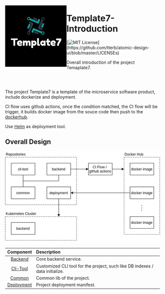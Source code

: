 <p>
  <img align="left" src="resource/readme/logo.png">
</p>

# Template7-Introduction

[![MIT License](https://img.shields.io/apm/l/atomic-design-ui.svg?)](https://github.com/tterb/atomic-design-ui/blob/master/LICENSEs)

Overall introduction of the project Temaplate7.

<br/>
<br/>

The project Template7 is a template of the microservice software product, include dockerize and deployment.

CI flow uses github actions, once the condition matched, the CI flow will be trigger, it builds docker image from the souce code then push to the [dockerhub](https://hub.docker.com/).

Use [Helm](https://helm.sh/) as deployment tool.

## Overall Design

![](./resource/readme/Overall.png)

| Component | Description |
| :---: | :--- |
| [Backend](https://github.com/Template7/backend) | Core backend service. |
| [Cli-Tool](https://github.com/Template7/cli-tool) | Customized CLI tool for the project, such like DB indexes / data initialize. |
| [Common](https://github.com/Template7/common) | Common lib of the project. |
| [Deployment](https://github.com/Template7/deployment) | Project deployment manifest. |
